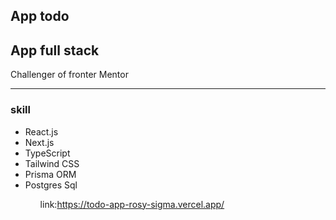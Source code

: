 ## App todo


<h2> App full stack  </h2>
<p> Challenger of fronter Mentor  </p>
<hr/>
<h3>skill</h3>
<ul>
  <li>React.js</li>
  <li>Next.js</li>
  <li>TypeScript</li>
  <li>Tailwind CSS</li>
  <li> Prisma ORM</li>
  <li> Postgres Sql</li>
<ul>


<span>link:https://todo-app-rosy-sigma.vercel.app/</span>